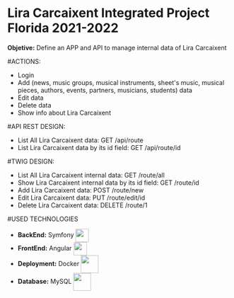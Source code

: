 <h1>Lira Carcaixent Integrated Project Florida 2021-2022</h1>

<strong>Objetive:</strong> Define an APP and API to manage internal data of Lira Carcaixent

#ACTIONS:
  - Login
  - Add (news, music groups, musical instruments, sheet's music, musical pieces, authors, events, partners, musicians, students) data
  - Edit data
  - Delete data
  - Show info about Lira Carcaixent
  
#API REST DESIGN:
  - List All Lira Carcaixent data: GET /api/route
  - List Lira Carcaixent data by its id field: GET /api/route/id
  
#TWIG DESIGN:
  - List All Lira Carcaixent internal data: GET /route/all
  - Show Lira Carcaixent internal data by its id field: GET /route/id
  - Add Lira Carcaixent data: POST /route/new
  - Edit Lira Carcaixent data: PUT /route/edit/id
  - Delete Lira Carcaixent data: DELETE /route/1
  
#USED TECHNOLOGIES
  - <strong>BackEnd:</strong> Symfony <img align="center" alt="" height="30" with="50" src="https://cdn.jsdelivr.net/gh/devicons/devicon/icons/symfony/symfony-original.svg" />
  - <strong>FrontEnd:</strong> Angular  <img align="center" alt="" height="30" with="50" src="https://cdn.jsdelivr.net/gh/devicons/devicon/icons/angularjs/angularjs-original.svg" />
  - <strong>Deployment:</strong> Docker  <img align="center" alt="" height="40" with="50" src="https://cdn.jsdelivr.net/gh/devicons/devicon/icons/docker/docker-plain-wordmark.svg" />
  - <strong>Database:</strong> MySQL <img align="center" alt="" height="40" with="50" src="https://cdn.jsdelivr.net/gh/devicons/devicon/icons/mysql/mysql-original-wordmark.svg" />
